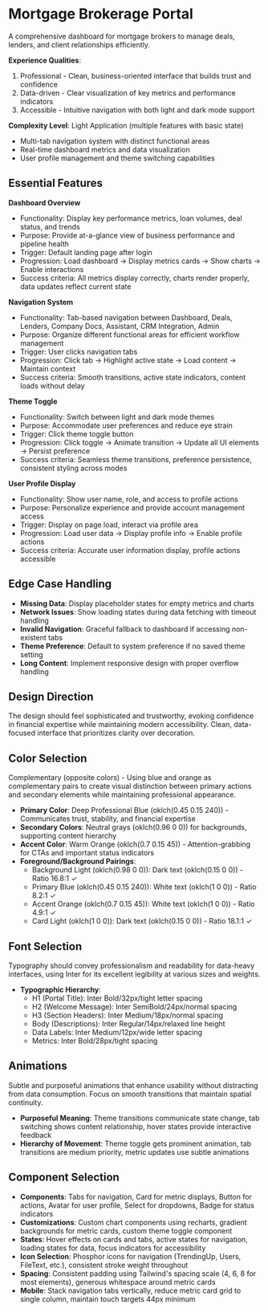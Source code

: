 # Mortgage Brokerage Portal

A comprehensive dashboard for mortgage brokers to manage deals, lenders, and client relationships efficiently.

**Experience Qualities**:
1. Professional - Clean, business-oriented interface that builds trust and confidence
2. Data-driven - Clear visualization of key metrics and performance indicators  
3. Accessible - Intuitive navigation with both light and dark mode support

**Complexity Level**: Light Application (multiple features with basic state)
- Multi-tab navigation system with distinct functional areas
- Real-time dashboard metrics and data visualization
- User profile management and theme switching capabilities

## Essential Features

**Dashboard Overview**
- Functionality: Display key performance metrics, loan volumes, deal status, and trends
- Purpose: Provide at-a-glance view of business performance and pipeline health
- Trigger: Default landing page after login
- Progression: Load dashboard → Display metrics cards → Show charts → Enable interactions
- Success criteria: All metrics display correctly, charts render properly, data updates reflect current state

**Navigation System**
- Functionality: Tab-based navigation between Dashboard, Deals, Lenders, Company Docs, Assistant, CRM Integration, Admin
- Purpose: Organize different functional areas for efficient workflow management
- Trigger: User clicks navigation tabs
- Progression: Click tab → Highlight active state → Load content → Maintain context
- Success criteria: Smooth transitions, active state indicators, content loads without delay

**Theme Toggle**
- Functionality: Switch between light and dark mode themes
- Purpose: Accommodate user preferences and reduce eye strain
- Trigger: Click theme toggle button
- Progression: Click toggle → Animate transition → Update all UI elements → Persist preference
- Success criteria: Seamless theme transitions, preference persistence, consistent styling across modes

**User Profile Display**
- Functionality: Show user name, role, and access to profile actions
- Purpose: Personalize experience and provide account management access
- Trigger: Display on page load, interact via profile area
- Progression: Load user data → Display profile info → Enable profile actions
- Success criteria: Accurate user information display, profile actions accessible

## Edge Case Handling

- **Missing Data**: Display placeholder states for empty metrics and charts
- **Network Issues**: Show loading states during data fetching with timeout handling
- **Invalid Navigation**: Graceful fallback to dashboard if accessing non-existent tabs
- **Theme Preference**: Default to system preference if no saved theme setting
- **Long Content**: Implement responsive design with proper overflow handling

## Design Direction

The design should feel sophisticated and trustworthy, evoking confidence in financial expertise while maintaining modern accessibility. Clean, data-focused interface that prioritizes clarity over decoration.

## Color Selection

Complementary (opposite colors) - Using blue and orange as complementary pairs to create visual distinction between primary actions and secondary elements while maintaining professional appearance.

- **Primary Color**: Deep Professional Blue (oklch(0.45 0.15 240)) - Communicates trust, stability, and financial expertise
- **Secondary Colors**: Neutral grays (oklch(0.96 0 0)) for backgrounds, supporting content hierarchy
- **Accent Color**: Warm Orange (oklch(0.7 0.15 45)) - Attention-grabbing for CTAs and important status indicators
- **Foreground/Background Pairings**: 
  - Background Light (oklch(0.98 0 0)): Dark text (oklch(0.15 0 0)) - Ratio 16.8:1 ✓
  - Primary Blue (oklch(0.45 0.15 240)): White text (oklch(1 0 0)) - Ratio 8.2:1 ✓
  - Accent Orange (oklch(0.7 0.15 45)): White text (oklch(1 0 0)) - Ratio 4.9:1 ✓
  - Card Light (oklch(1 0 0)): Dark text (oklch(0.15 0 0)) - Ratio 18.1:1 ✓

## Font Selection

Typography should convey professionalism and readability for data-heavy interfaces, using Inter for its excellent legibility at various sizes and weights.

- **Typographic Hierarchy**: 
  - H1 (Portal Title): Inter Bold/32px/tight letter spacing
  - H2 (Welcome Message): Inter SemiBold/24px/normal spacing  
  - H3 (Section Headers): Inter Medium/18px/normal spacing
  - Body (Descriptions): Inter Regular/14px/relaxed line height
  - Data Labels: Inter Medium/12px/wide letter spacing
  - Metrics: Inter Bold/28px/tight spacing

## Animations

Subtle and purposeful animations that enhance usability without distracting from data consumption. Focus on smooth transitions that maintain spatial continuity.

- **Purposeful Meaning**: Theme transitions communicate state change, tab switching shows content relationship, hover states provide interactive feedback
- **Hierarchy of Movement**: Theme toggle gets prominent animation, tab transitions are medium priority, metric updates use subtle animations

## Component Selection

- **Components**: Tabs for navigation, Card for metric displays, Button for actions, Avatar for user profile, Select for dropdowns, Badge for status indicators
- **Customizations**: Custom chart components using recharts, gradient backgrounds for metric cards, custom theme toggle component
- **States**: Hover effects on cards and tabs, active states for navigation, loading states for data, focus indicators for accessibility
- **Icon Selection**: Phosphor icons for navigation (TrendingUp, Users, FileText, etc.), consistent stroke weight throughout
- **Spacing**: Consistent padding using Tailwind's spacing scale (4, 6, 8 for most elements), generous whitespace around metric cards
- **Mobile**: Stack navigation tabs vertically, reduce metric card grid to single column, maintain touch targets 44px minimum